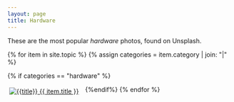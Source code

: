 ```yaml
---
layout: page
title: Hardware
---
```

These are the most popular _hardware_ photos, found on Unsplash.

{% for item in site.topic %}
{% assign categories = item.category | join: "|" %}

{% if categories == "hardware" %}
<div style="padding: 4px; float:left; width: 33%"><a title="{{title}}" href="{{ item.url }}"><img alt="{{title}}" src="{{ item.image }}"> {{ item.title }}</a></div>
{%endif%}
{% endfor %}
